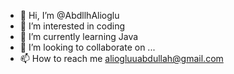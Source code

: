 - 👋 Hi, I’m @AbdllhAlioglu
- 👀 I’m interested in coding
- 🌱 I’m currently learning Java 
- 💞️ I’m looking to collaborate on ...
- 📫 How to reach me aliogluuabdullah@gmail.com
<!---
AbdllhAlioglu/AbdllhAlioglu is a ✨ special ✨ repository because its `README.md` (this file) appears on your GitHub profile.
You can click the Preview link to take a look at your changes.
--->
